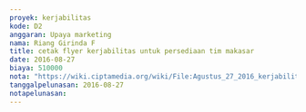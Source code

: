 ```yaml
---
proyek: kerjabilitas
kode: D2
anggaran: Upaya marketing
nama: Riang Girinda F
title: cetak flyer kerjabilitas untuk persediaan tim makasar
date: 2016-08-27
biaya: 510000
nota: "https://wiki.ciptamedia.org/wiki/File:Agustus_27_2016_kerjabilitas_D2_flyer_persediaan_tim_makasar_ginda.jpg"
tanggalpelunasan: 2016-08-27
notapelunasan:
---
```

